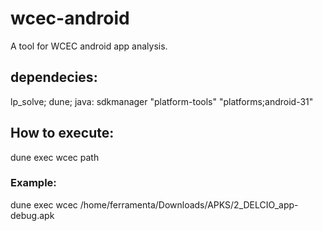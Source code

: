 # wcec-android


A tool for WCEC android app analysis.


## dependecies:


lp_solve;
dune;
java:
sdkmanager "platform-tools" "platforms;android-31"


## How to execute:

dune exec wcec path

### Example:
dune exec wcec /home/ferramenta/Downloads/APKS/2_DELCIO_app-debug.apk